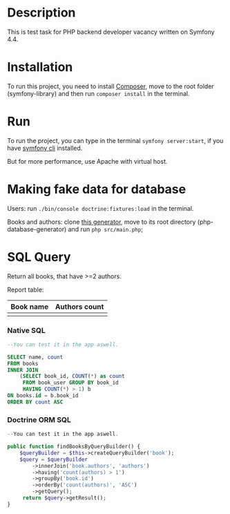 # Description
This is test task for PHP backend developer vacancy written on Symfony 4.4.

# Installation
To run this project, you need to install [Composer](https://getcomposer.org/), 
move to the root folder (symfony-library)
and then run `composer install` in the terminal.

# Run
To run the project, you can type in the terminal `symfony server:start`,
if you have [symfony cli](https://github.com/symfony/cli) installed.

But for more performance, use Apache with virtual host.

# Making fake data for database
Users: run `./bin/console doctrine:fixtures:load` in the terminal.

Books and authors: clone [this generator](https://github.com/gettmure/php-database-generator), 
move to its root directory (php-database-generator) and run `php src/main.php`;

# SQL Query
Return all books, that have >=2 authors.

Report table:

| Book name     | Authors count |
| ------------- |---------------|
|               |               |


### Native SQL
```sql
--You can test it in the app aswell.

SELECT name, count
FROM books
INNER JOIN
    (SELECT book_id, COUNT(*) as count
     FROM book_user GROUP BY book_id
     HAVING COUNT(*) > 1) b
ON books.id = b.book_id
ORDER BY count ASC
```

### Doctrine ORM SQL
```php
--You can test it in the app aswell.

public function findBooksByQueryBuilder() {
    $queryBuilder = $this->createQueryBuilder('book');
    $query = $queryBuilder
        ->innerJoin('book.authors', 'authors')
        ->having('count(authors) > 1')
        ->groupBy('book.id')
        ->orderBy('count(authors)', 'ASC')
        ->getQuery();
     return $query->getResult();
}
```
